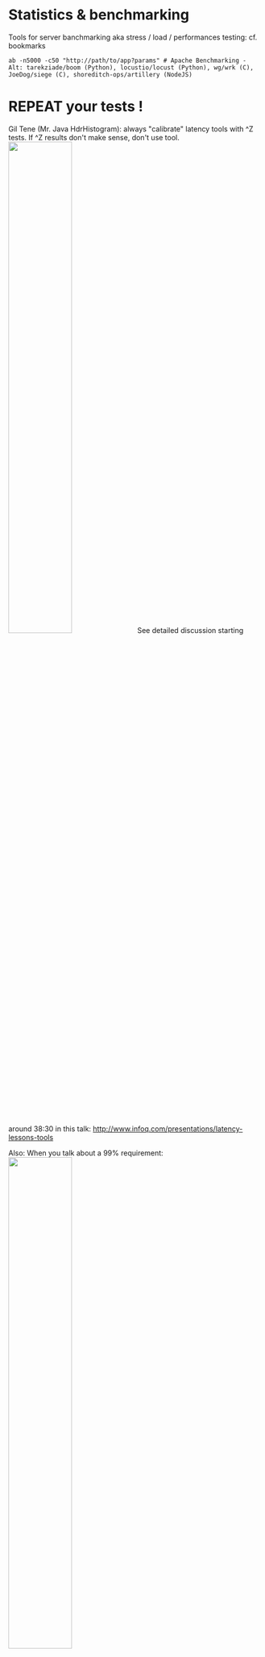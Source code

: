 Statistics & benchmarking
=========================

Tools for server banchmarking aka stress / load / performances testing: cf. bookmarks

    ab -n5000 -c50 "http://path/to/app?params" # Apache Benchmarking - Alt: tarekziade/boom (Python), locustio/locust (Python), wg/wrk (C), JoeDog/siege (C), shoreditch-ops/artillery (NodeJS)

# REPEAT your tests !

Gil Tene (Mr. Java HdrHistogram): always "calibrate" latency tools with ^Z tests. If ^Z results don't make sense, don't use tool.
<img src="http://www.infoq.com/resource/presentations/latency-lessons-tools/en/slides/sl29.jpg" style="width:50%"/>
See detailed discussion starting around 38:30 in this talk: http://www.infoq.com/presentations/latency-lessons-tools

Also: When you talk about a 99% requirement:
<img src="http://www.infoq.com/resource/presentations/latency-lessons-tools/en/slides/sl24.jpg" style="width:50%"/>

# Valuable metrics [2]
* Use the geometric mean instead of arithmetic mean for normalized numbers [1]. "Normalized Number" : ratio of a benchmark test results / another 'reference' machine results.
Geometric mean ({a1, a2, ..., an}) = sqrt[1/n](a1 * a2 * ... * an)

* Standard deviation : To compute it on-the-fly, see 'stats' command.

* Median : The median is a fairly robust estimator of the expectation value with respect to outliers (assuming they are comparatively rare).

* Median absolute deviation : The median absolute deviation is a measure of statistical dispersion. Moreover, the MAD is a robust statistic, being more resilient to outliers in a data set than the standard deviation. In the standard deviation, the distances from the mean are squared, so large deviations are weighted more heavily, and thus outliers can heavily influence it. In the MAD, the deviations of a small number of outliers are irrelevant. [wiki]

* (exponantial) Moving average : http://en.wikipedia.org/wiki/Moving_average

* Remove outliers : all timings that deviate from the median by more than X times the MAD

* Finally:
** Expectation value : mean of the truncated distribution
** Measure of variability : MAD of the truncated distribution
** Uncertainty on the expectation value : sigma = MAD / sqrt(N) where N is the number of remaining measurements). To get a %relative error -> sigma / mean

* MAD = Median absolute deviation, !! NOT to be confused with the "Mean absolute difference"
For space-effecient sketch / streaming algorithm to compute quantiles, cf. Algo_Notes.md
For other measure of dispersion: https://en.wikipedia.org/wiki/Statistical_dispersion#Measures_of_statistical_dispersion

Spearman’s rank correlation coefficient: a number between 1 and -1 indicating if two lists of items are ordered the same, in reverse, or not in the same order at all

HdrHistogram: a better latency capture method

[Statistics for Engineers : Applying statistical techniques to operations data](http://queue.acm.org/detail.cfm?id=2903468) : include the name of a useful "barcode" graph : the rug plot

RESSOURCES:
[1] : HOW TO NOT TO LIE WITH STATISTICS: THE CORRECT WAY TO SUMMARIZE BENCHMARK RESULTS (PHILIP J. FLEMING and JOHN J. WALLACE)
[2] : http://blogs.perl.org/users/steffen_mueller/2010/09/your-benchmarks-suck.html

